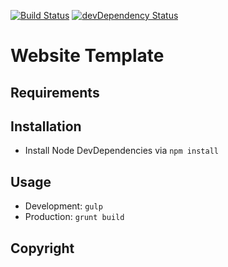 [![Build Status](https://travis-ci.org/marcobiedermann/website-boilerplate.svg)](https://travis-ci.org/marcobiedermann/website-boilerplate) [![devDependency Status](https://david-dm.org/marcobiedermann/website-boilerplate/dev-status.svg)](https://david-dm.org/marcobiedermann/website-boilerplate#info=devDependencies)
# Website Template

## Requirements

## Installation
* Install Node DevDependencies via `npm install`

## Usage
* Development: `gulp`
* Production: `grunt build`

## Copyright
